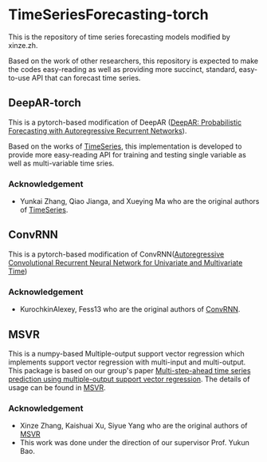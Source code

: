 # TimeSeriesForecasting-torch
This is the repository of time series forecasting models modified by xinze.zh.

Based on the work of other researchers, this repository is expected to make the codes easy-reading as well as providing more succinct, standard, easy-to-use API that can forecast time series.

## DeepAR-torch
This is a pytorch-based modification of DeepAR ([DeepAR: Probabilistic Forecasting with Autoregressive Recurrent Networks](https://arxiv.org/abs/1704.04110)).

Based on the works of [TimeSeries](https://github.com/zhykoties/TimeSeries), this implementation is developed to provide more easy-reading API for training and testing single variable as well as multi-variable time sries.

### Acknowledgement
- Yunkai Zhang, Qiao Jianga, and Xueying Ma who are the original authors of [TimeSeries](https://github.com/zhykoties/TimeSeries).


## ConvRNN
This is a pytorch-based modification of ConvRNN([Autoregressive Convolutional Recurrent Neural Network for Univariate and Multivariate Time](https://arxiv.org/abs/1903.02540))

### Acknowledgement
- KurochkinAlexey, Fess13 who are the original authors of [ConvRNN](https://github.com/KurochkinAlexey/ConvRNN).


## MSVR
This is a numpy-based Multiple-output support vector regression which implements support vector regression with multi-input and multi-output. This package is based on our group's paper [Multi-step-ahead time series prediction using multiple-output support vector regression](https://www.sciencedirect.com/science/article/abs/pii/S092523121300917X).
The details of usage can be found in [MSVR](https://github.com/Analytics-for-Forecasting/msvr).

### Acknowledgement
- Xinze Zhang, Kaishuai Xu, Siyue Yang who are the original authors of [MSVR](https://github.com/Analytics-for-Forecasting/msvr)
- This work was done under the direction of our supervisor Prof. Yukun Bao.

